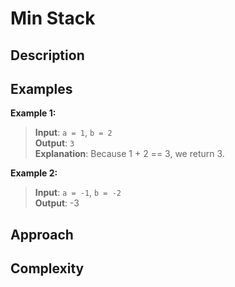 # Min Stack
## Description


## Examples
**Example 1:**
> **Input**: `a = 1`, `b = 2`  
**Output**: `3`  
**Explanation**: Because 1 + 2 == 3, we return 3.

**Example 2:**
> **Input**: `a = -1`, `b = -2`  
**Output**: -3

## Approach


## Complexity